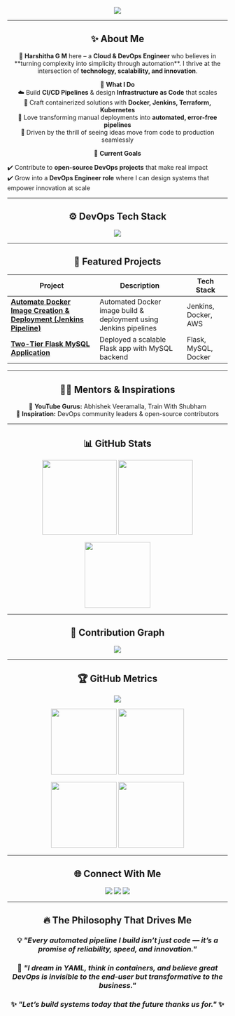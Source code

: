 <!-- 🌟 Harshitha G M GitHub Profile README (WOW Version) -->

<p align="center">
  <img src="https://readme-typing-svg.demolab.com?font=Fira+Code&size=28&pause=1000&color=FFB347&center=true&vCenter=true&width=750&lines=Hi+%F0%9F%91%8B,+I'm+Harshitha+G+M;Cloud+%26+DevOps+Engineer;Turning+Ideas+Into+Scalable+Solutions;Let's+Build+Something+Impactful!" />
</p>

---

<h2 align="center">✨ About Me</h2>

<p align="center">
👋 <b>Harshitha G M</b> here – a <b>Cloud & DevOps Engineer</b> who believes in **turning complexity into simplicity through automation**.  
I thrive at the intersection of <b>technology, scalability, and innovation</b>.  
</p>

<p align="center">
🎯 <b>What I Do</b><br>
☁️ Build <b>CI/CD Pipelines</b> & design <b>Infrastructure as Code</b> that scales<br>
🐳 Craft containerized solutions with <b>Docker, Jenkins, Terraform, Kubernetes</b><br>
🚀 Love transforming manual deployments into <b>automated, error-free pipelines</b><br>
🌟 Driven by the thrill of seeing ideas move from code to production seamlessly
</p>

<p align="center">
🌱 <b>Current Goals</b><br>

✔️ Contribute to <b>open-source DevOps projects</b> that make real impact<br>
✔️ Grow into a <b>DevOps Engineer role</b> where I can design systems that empower innovation at scale
</p>

---

<h2 align="center">⚙️ DevOps Tech Stack</h2>

<p align="center">
  <img src="https://skillicons.dev/icons?i=aws,azure,docker,kubernetes,terraform,jenkins,github,git,linux,python,bash,vscode" />
</p>

---

<h2 align="center">🚀 Featured Projects</h2>

<p align="center">

| Project | Description | Tech Stack |
|---------|-------------|------------|
| [**Automate Docker Image Creation & Deployment (Jenkins Pipeline)**](https://github.com/HARSHITHA-G-M/Automate-Docker-Image-Creation-and-Deployment-using-Jenkins-Pipeline) | Automated Docker image build & deployment using Jenkins pipelines | Jenkins, Docker, AWS |
| [**Two-Tier Flask MySQL Application**](https://github.com/HARSHITHA-G-M/two-tire-flask-mysql-application) | Deployed a scalable Flask app with MySQL backend | Flask, MySQL, Docker |

</p>

---

<h2 align="center">👨‍💼 Mentors & Inspirations</h2>

<p align="center">
🎥 <b>YouTube Gurus:</b> Abhishek Veeramalla, Train With Shubham <br>
🌟 <b>Inspiration:</b> DevOps community leaders & open-source contributors
</p>

---

<h2 align="center">📊 GitHub Stats</h2>

<p align="center">
  <img src="https://github-readme-stats.vercel.app/api?username=HARSHITHA-G-M&show_icons=true&theme=tokyonight&bg_color=0,1a1a1a,0d1117&title_color=FFB347&text_color=FFFFFF" height="170" />
  <img src="https://github-readme-streak-stats.herokuapp.com?user=HARSHITHA-G-M&theme=tokyonight&background=0d1117" height="170" />
</p>

<p align="center">
  <img src="https://github-readme-stats.vercel.app/api/top-langs/?username=HARSHITHA-G-M&layout=compact&theme=tokyonight&bg_color=0d1117&title_color=FFB347&text_color=FFFFFF" height="150" />
</p>

---

<h2 align="center">🌈 Contribution Graph</h2>

<p align="center">
  <img src="https://github-readme-activity-graph.vercel.app/graph?username=HARSHITHA-G-M&theme=react-dark&bg_color=0d1117&color=FFB347&line=FFB347&point=FFFFFF&area=true" />
</p>

---

<h2 align="center">🏆 GitHub Metrics</h2>

<p align="center">
  <img src="https://github-profile-summary-cards.vercel.app/api/cards/profile-details?username=HARSHITHA-G-M&theme=tokyonight" />
</p>

<p align="center">
  <img src="https://github-profile-summary-cards.vercel.app/api/cards/repos-per-language?username=HARSHITHA-G-M&theme=tokyonight" height="150" />
  <img src="https://github-profile-summary-cards.vercel.app/api/cards/most-commit-language?username=HARSHITHA-G-M&theme=tokyonight" height="150" />
</p>

<p align="center">
  <img src="https://github-profile-summary-cards.vercel.app/api/cards/stats?username=HARSHITHA-G-M&theme=tokyonight" height="150" />
  <img src="https://github-profile-summary-cards.vercel.app/api/cards/productive-time?username=HARSHITHA-G-M&theme=tokyonight" height="150" />
</p>

---

<h2 align="center">🌐 Connect With Me</h2>

<p align="center">
<a href="https://www.linkedin.com/in/harshitha-g-m-27b128279/"><img src="https://img.shields.io/badge/LinkedIn-0077B5?style=for-the-badge&logo=linkedin&logoColor=white" /></a>
<a href="https://hashnode.com/@harshithagm"><img src="https://img.shields.io/badge/Blog-2962FF?style=for-the-badge&logo=hashnode&logoColor=white" /></a>
<a href="mailto:gmharshitha123@gmail.com"><img src="https://img.shields.io/badge/Email-D14836?style=for-the-badge&logo=gmail&logoColor=white" /></a>
</p>

---

<h2 align="center">🔥 The Philosophy That Drives Me</h2>

<h3 align="center">💡 <i>"Every automated pipeline I build isn’t just code — it’s a promise of reliability, speed, and innovation."</i></h3>
<h3 align="center">🚀 <i>"I dream in YAML, think in containers, and believe great DevOps is invisible to the end-user but transformative to the business."</i></h3>
<h3 align="center">✨ <i>"Let’s build systems today that the future thanks us for."</i> ✨</h3>
